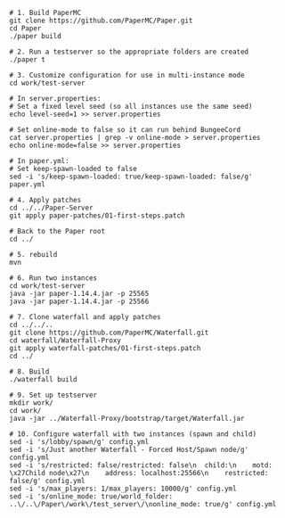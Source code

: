     # 1. Build PaperMC
    git clone https://github.com/PaperMC/Paper.git
    cd Paper
    ./paper build
    
	# 2. Run a testserver so the appropriate folders are created
	./paper t
	
	# 3. Customize configuration for use in multi-instance mode
	cd work/test-server
	
	# In server.properties:
	# Set a fixed level seed (so all instances use the same seed)
	echo level-seed=1 >> server.properties
	
	# Set online-mode to false so it can run behind BungeeCord
	cat server.properties | grep -v online-mode > server.properties
	echo online-mode=false >> server.properties
	
	# In paper.yml:
	# Set keep-spawn-loaded to false 
	sed -i 's/keep-spawn-loaded: true/keep-spawn-loaded: false/g' paper.yml
	
	# 4. Apply patches
	cd ../../Paper-Server
	git apply paper-patches/01-first-steps.patch

	# Back to the Paper root
    cd ../
	
	# 5. rebuild
	mvn
	
	# 6. Run two instances
	cd work/test-server
	java -jar paper-1.14.4.jar -p 25565
	java -jar paper-1.14.4.jar -p 25566
	
	# 7. Clone waterfall and apply patches
    cd ../../..
	git clone https://github.com/PaperMC/Waterfall.git
	cd waterfall/Waterfall-Proxy
	git apply waterfall-patches/01-first-steps.patch
	cd ../
		
	# 8. Build
	./waterfall build
		
	# 9. Set up testserver
	mkdir work/
	cd work/
	java -jar ../Waterfall-Proxy/bootstrap/target/Waterfall.jar
	
	# 10. Configure waterfall with two instances (spawn and child)
	sed -i 's/lobby/spawn/g' config.yml
	sed -i 's/Just another Waterfall - Forced Host/Spawn node/g' config.yml
	sed -i 's/restricted: false/restricted: false\n  child:\n    motd: \x27Child node\x27\n    address: localhost:25566\n    restricted: false/g' config.yml
	sed -i 's/max_players: 1/max_players: 10000/g' config.yml
	sed -i 's/online_mode: true/world_folder: ..\/..\/Paper\/work\/test_server\/\nonline_mode: true/g' config.yml
	

	